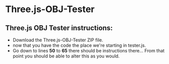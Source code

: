 # Three.js-OBJ-Tester
## Three.js OBJ Tester instructions:
* Download the Three.js-OBJ-Tester ZIP file.
* now that you have the code the place we're starting in tester.js.
* Go down to lines **50** to **65** there should be instructions there...
      From that point you should be able to alter this as you would.
